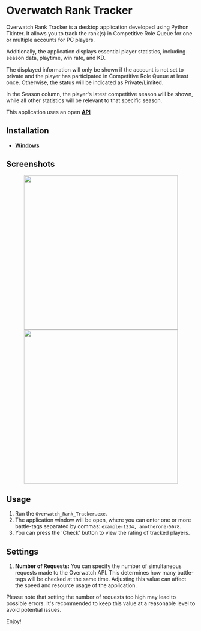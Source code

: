 # Overwatch Rank Tracker

Overwatch Rank Tracker is a desktop application developed using Python Tkinter. It allows you to track the rank(s) in Competitive Role Queue for one or multiple accounts for PC players.

Additionally, the application displays essential player statistics, including season data, playtime, win rate, and KD.

The displayed information will only be shown if the account is not set to private and the player has participated in Competitive Role Queue at least once. Otherwise, the status will be indicated as Private/Limited.

In the Season column, the player's latest competitive season will be shown, while all other statistics will be relevant to that specific season.

This application uses an open **[API](https://overfast-api.tekrop.fr/)**


## Installation


* **[Windows](https://github.com/enexety/Overwath_Rank_Tracker_API/releases)**


## Screenshots


<p align="center">
  <img src="https://github.com/enexety/Overwath_Rank_Tracker/assets/110674990/2c138968-15b2-433c-b2b1-e70a997431bb" width="410">
  <img src="https://github.com/enexety/Overwath_Rank_Tracker/assets/110674990/32d1c9c6-8be9-43ac-9bff-5ab6772b44d5" width="410">
</p>


## Usage

1. Run the `Overwatch_Rank_Tracker.exe`.
2. The application window will be open, where you can enter one or more battle-tags separated by commas: `example-1234, anotherone-5678`.
3. You can press the 'Check' button to view the rating of tracked players.


## Settings

1. **Number of Requests:** You can specify the number of simultaneous requests made to the Overwatch API. This determines how many battle-tags will be checked at the same time. Adjusting this value can affect the speed and resource usage of the application.

Please note that setting the number of requests too high may lead to possible errors. It's recommended to keep this value at a reasonable level to avoid potential issues.

Enjoy!
